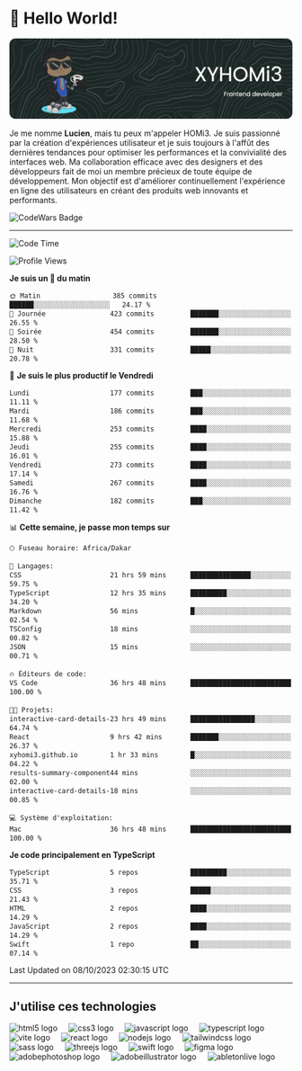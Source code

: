 # 👋 Hello World!

![Header](./github-header-image.png)

Je me nomme **Lucien**, mais tu peux m'appeler HOMi3. Je suis passionné par la création d'expériences utilisateur et je suis toujours à l'affût des dernières tendances pour optimiser les performances et la convivialité des interfaces web. Ma collaboration efficace avec des designers et des développeurs fait de moi un membre précieux de toute équipe de développement. Mon objectif est d'améliorer continuellement l'expérience en ligne des utilisateurs en créant des produits web innovants et performants.

![CodeWars Badge](https://www.codewars.com/users/xyhomi3/badges/small)

---
<!--START_SECTION:waka-->
![Code Time](http://img.shields.io/badge/Code%20Time-87%20hrs%2023%20mins-blue)

![Profile Views](http://img.shields.io/badge/Vues%20du%20profil-28-blue)

**Je suis un 🐤 du matin** 

```text
🌞 Matin                  385 commits         ██████░░░░░░░░░░░░░░░░░░░   24.17 % 
🌆 Journée                423 commits         ███████░░░░░░░░░░░░░░░░░░   26.55 % 
🌃 Soirée                 454 commits         ███████░░░░░░░░░░░░░░░░░░   28.50 % 
🌙 Nuit                   331 commits         █████░░░░░░░░░░░░░░░░░░░░   20.78 % 
```
📅 **Je suis le plus productif le Vendredi** 

```text
Lundi                    177 commits         ███░░░░░░░░░░░░░░░░░░░░░░   11.11 % 
Mardi                    186 commits         ███░░░░░░░░░░░░░░░░░░░░░░   11.68 % 
Mercredi                 253 commits         ████░░░░░░░░░░░░░░░░░░░░░   15.88 % 
Jeudi                    255 commits         ████░░░░░░░░░░░░░░░░░░░░░   16.01 % 
Vendredi                 273 commits         ████░░░░░░░░░░░░░░░░░░░░░   17.14 % 
Samedi                   267 commits         ████░░░░░░░░░░░░░░░░░░░░░   16.76 % 
Dimanche                 182 commits         ███░░░░░░░░░░░░░░░░░░░░░░   11.42 % 
```


📊 **Cette semaine, je passe mon temps sur** 

```text
🕑︎ Fuseau horaire: Africa/Dakar

💬 Langages: 
CSS                      21 hrs 59 mins      ███████████████░░░░░░░░░░   59.75 % 
TypeScript               12 hrs 35 mins      █████████░░░░░░░░░░░░░░░░   34.20 % 
Markdown                 56 mins             █░░░░░░░░░░░░░░░░░░░░░░░░   02.54 % 
TSConfig                 18 mins             ░░░░░░░░░░░░░░░░░░░░░░░░░   00.82 % 
JSON                     15 mins             ░░░░░░░░░░░░░░░░░░░░░░░░░   00.71 % 

🔥 Éditeurs de code: 
VS Code                  36 hrs 48 mins      █████████████████████████   100.00 % 

🐱‍💻 Projets: 
interactive-card-details-23 hrs 49 mins      ████████████████░░░░░░░░░   64.74 % 
React                    9 hrs 42 mins       ███████░░░░░░░░░░░░░░░░░░   26.37 % 
xyhomi3.github.io        1 hr 33 mins        █░░░░░░░░░░░░░░░░░░░░░░░░   04.22 % 
results-summary-component44 mins             ░░░░░░░░░░░░░░░░░░░░░░░░░   02.00 % 
interactive-card-details-18 mins             ░░░░░░░░░░░░░░░░░░░░░░░░░   00.85 % 

💻 Système d'exploitation: 
Mac                      36 hrs 48 mins      █████████████████████████   100.00 % 
```

**Je code principalement en TypeScript** 

```text
TypeScript               5 repos             █████████░░░░░░░░░░░░░░░░   35.71 % 
CSS                      3 repos             █████░░░░░░░░░░░░░░░░░░░░   21.43 % 
HTML                     2 repos             ████░░░░░░░░░░░░░░░░░░░░░   14.29 % 
JavaScript               2 repos             ████░░░░░░░░░░░░░░░░░░░░░   14.29 % 
Swift                    1 repo              ██░░░░░░░░░░░░░░░░░░░░░░░   07.14 % 
```




 Last Updated on 08/10/2023 02:30:15 UTC
<!--END_SECTION:waka-->
---

## J'utilise ces technologies

<div align="left">
  <img src="https://skillicons.dev/icons?i=html" height="40" alt="html5 logo"  />
  <img width="12" />
  <img src="https://skillicons.dev/icons?i=css" height="40" alt="css3 logo"  />
  <img width="12" />
  <img src="https://skillicons.dev/icons?i=js" height="40" alt="javascript logo"  />
  <img width="12" />
  <img src="https://skillicons.dev/icons?i=ts" height="40" alt="typescript logo"  />
  <img width="12" />
  <img src="https://skillicons.dev/icons?i=vite" height="40" alt="vite logo"  />
  <img width="12" />
  <img src="https://skillicons.dev/icons?i=react" height="40" alt="react logo"  />
  <img width="12" />
  <img src="https://cdn.jsdelivr.net/gh/devicons/devicon/icons/nodejs/nodejs-original.svg" height="40" alt="nodejs logo"  />
  <img width="12" />
  <img src="https://skillicons.dev/icons?i=tailwind" height="40" alt="tailwindcss logo"  />
  <img width="12" />
  <img src="https://skillicons.dev/icons?i=sass" height="40" alt="sass logo"  />
  <img width="12" />
  <img src="https://skillicons.dev/icons?i=threejs" height="40" alt="threejs logo"  />
  <img width="12" />
  <img src="https://skillicons.dev/icons?i=swift" height="40" alt="swift logo"  />
  <img width="12" />
  <img src="https://skillicons.dev/icons?i=figma" height="40" alt="figma logo"  />
  <img width="12" />
  <img src="https://skillicons.dev/icons?i=ps" height="40" alt="adobephotoshop logo"  />
  <img width="12" />
  <img src="https://skillicons.dev/icons?i=ai" height="40" alt="adobeillustrator logo"  />
  <img width="12" />
  <img src="https://skillicons.dev/icons?i=ableton" height="40" alt="abletonlive logo"  />
</div>



